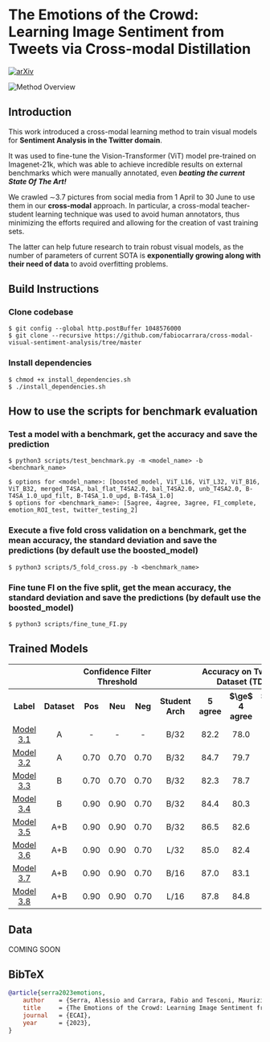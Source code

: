 # The Emotions of the Crowd: Learning Image Sentiment from Tweets via Cross-modal Distillation
[![arXiv](https://img.shields.io/badge/arXiv-2304.14942-b31b1b.svg)](https://arxiv.org/abs/2304.14942)

![Method Overview](https://fabiocarrara.github.io/cross-modal-visual-sentiment-analysis/static/images/overview.png)

## Introduction
This work introduced a cross-modal learning method to train visual models for **Sentiment Analysis in the Twitter domain**.

It was used to fine-tune the Vision-Transformer (ViT) model pre-trained on Imagenet-21k, which was able to achieve incredible results on external benchmarks which were manually annotated, even ***beating the current State Of The Art!***

We crawled ∼3.7 pictures from social media from 1 April to 30 June to use them in our **cross-modal** approach. In particular, a cross-modal teacher-student learning technique was used to avoid human annotators, thus minimizing the efforts required and allowing for the creation of vast training sets.

The latter can help future research to train robust visual models, as the number of parameters of current SOTA is **exponentially growing along with their need of data** to avoid overfitting problems.

## Build Instructions
### Clone codebase
    $ git config --global http.postBuffer 1048576000
    $ git clone --recursive https://github.com/fabiocarrara/cross-modal-visual-sentiment-analysis/tree/master
### Install dependencies 
    $ chmod +x install_dependencies.sh
    $ ./install_dependencies.sh

## How to use the scripts for benchmark evaluation
### Test a model with a benchmark, get the accuracy and save the prediction
    $ python3 scripts/test_benchmark.py -m <model_name> -b <benchmark_name>
    
    $ options for <model_name>: [boosted_model, ViT_L16, ViT_L32, ViT_B16, ViT_B32, merged_T4SA, bal_flat_T4SA2.0, bal_T4SA2.0, unb_T4SA2.0, B-T4SA_1.0_upd_filt, B-T4SA_1.0_upd, B-T4SA_1.0]
    $ options for <benchmark_name>: [5agree, 4agree, 3agree, FI_complete, emotion_ROI_test, twitter_testing_2] 

### Execute a five fold cross validation on a benchmark, get the mean accuracy, the standard deviation and save the predictions (by default use the boosted_model)
    $ python3 scripts/5_fold_cross.py -b <benchmark_name>

### Fine tune FI on the five split, get the mean accuracy, the standard deviation and save the predictions (by default use the boosted_model)
    $ python3 scripts/fine_tune_FI.py
    
## Trained Models

<table style="text-align: center;">
  <tr>
    <th colspan="2"></th>
    <th colspan="3">Confidence Filter Threshold</th>
    <th colspan="1"></th>
    <th colspan="3">Accuracy on Twitter Dataset (TD)</th>
  </tr>
  <tr>
    <th>Label</th>
    <th>Dataset</th>
    <th>Pos</th>
    <th>Neu</th>
    <th>Neg</th>
    <th>Student Arch</th>
    <th>5 agree</th>
    <th>$\ge$ 4 agree</th>
    <th>$\ge$ 3 agree</th>
  </tr>
  <tr>
    <td><a href="https://github.com/fabiocarrara/cross-modal-visual-sentiment-analysis/releases/download/v0.1.0/B-T4SA_1.0_upd.h5">Model 3.1</a></td>
    <td>A</td>
    <td>-</td>
    <td>-</td>
    <td>-</td>
    <td>B/32</td>
    <td>82.2</td>
    <td>78.0</td>
    <td>75.5</td>
  </tr>
  <tr>
    <td><a href="https://github.com/fabiocarrara/cross-modal-visual-sentiment-analysis/releases/download/v0.1.0/B-T4SA_1.0_upd_filt.h5">Model 3.2</a></td>
    <td>A</td>
    <td>0.70</td>
    <td>0.70</td>
    <td>0.70</td>
    <td>B/32</td>
    <td>84.7</td>
    <td>79.7</td>
    <td>76.6</td>
  </tr>
  <tr>
    <td><a href="https://github.com/fabiocarrara/cross-modal-visual-sentiment-analysis/releases/download/v0.1.0/bal_flat_T4SA2.0.h5">Model 3.3</a></td>
    <td>B</td>
    <td>0.70</td>
    <td>0.70</td>
    <td>0.70</td>
    <td>B/32</td>
    <td>82.3</td>
    <td>78.7</td>
    <td>75.3</td>
  </tr>
  <tr>
    <td><a href="https://github.com/fabiocarrara/cross-modal-visual-sentiment-analysis/releases/download/v0.1.0/bal_T4SA2.0.h5">Model 3.4</a></td>
    <td>B</td>
    <td>0.90</td>
    <td>0.90</td>
    <td>0.70</td>
    <td>B/32</td>
    <td>84.4</td>
    <td>80.3</td>
    <td>77.1</td>
  </tr>
  <tr>
    <td><a href="https://github.com/fabiocarrara/cross-modal-visual-sentiment-analysis/releases/download/v0.1.0/ViT_B32.h5">Model 3.5</a></td>
    <td>A+B</td>
    <td>0.90</td>
    <td>0.90</td>
    <td>0.70</td>
    <td>B/32</td>
    <td>86.5</td>
    <td>82.6</td>
    <td>78.9</td>
  </tr>
  <tr>
    <td><a href="https://github.com/fabiocarrara/cross-modal-visual-sentiment-analysis/releases/download/v0.1.0/ViT_L32.h5">Model 3.6</a></td>
    <td>A+B</td>
    <td>0.90</td>
    <td>0.90</td>
    <td>0.70</td>
    <td>L/32</td>
    <td>85.0</td>
    <td>82.4</td>
    <td>79.4</td>
  </tr>
  <tr>
    <td><a href="https://github.com/fabiocarrara/cross-modal-visual-sentiment-analysis/releases/download/v0.1.0/ViT_B16.h5">Model 3.7</a></td>
    <td>A+B</td>
    <td>0.90</td>
    <td>0.90</td>
    <td>0.70</td>
    <td>B/16</td>
    <td>87.0</td>
    <td>83.1</td>
    <td>79.4</td>
  </tr>
  <tr>
    <td><a href="https://github.com/fabiocarrara/cross-modal-visual-sentiment-analysis/releases/download/v0.1.0/ViT_L16.h5">Model 3.8</a></td>
    <td>A+B</td>
    <td>0.90</td>
    <td>0.90</td>
    <td>0.70</td>
    <td>L/16</td>
    <td>87.8</td>
    <td>84.8</td>
    <td>81.9</td>
  </tr>
</table>

## Data
COMING SOON

## BibTeX
```bibtex
@article{serra2023emotions,
    author    = {Serra, Alessio and Carrara, Fabio and Tesconi, Maurizio and Falchi, Fabrizio},
    title     = {The Emotions of the Crowd: Learning Image Sentiment from Tweets via Cross-modal Distillation},
    journal   = {ECAI},
    year      = {2023},
}
```
